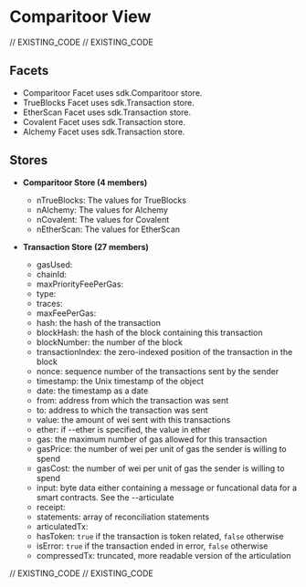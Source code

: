 <!--
Copyright 2016, 2026 The Authors. All rights reserved.
Use of this source code is governed by a license that can
be found in the LICENSE file.

Parts of this file were auto generated. Edit only those parts of
the code inside of 'EXISTING_CODE' tags.
-->
# Comparitoor View

// EXISTING_CODE
// EXISTING_CODE

## Facets

- Comparitoor Facet uses sdk.Comparitoor store.
- TrueBlocks Facet uses sdk.Transaction store.
- EtherScan Facet uses sdk.Transaction store.
- Covalent Facet uses sdk.Transaction store.
- Alchemy Facet uses sdk.Transaction store.

## Stores

- **Comparitoor Store (4 members)**

  - nTrueBlocks: The values for TrueBlocks
  - nAlchemy: The values for Alchemy
  - nCovalent: The values for Covalent
  - nEtherScan: The values for EtherScan

- **Transaction Store (27 members)**

  - gasUsed: 
  - chainId: 
  - maxPriorityFeePerGas: 
  - type: 
  - traces: 
  - maxFeePerGas: 
  - hash: the hash of the transaction
  - blockHash: the hash of the block containing this transaction
  - blockNumber: the number of the block
  - transactionIndex: the zero-indexed position of the transaction in the block
  - nonce: sequence number of the transactions sent by the sender
  - timestamp: the Unix timestamp of the object
  - date: the timestamp as a date
  - from: address from which the transaction was sent
  - to: address to which the transaction was sent
  - value: the amount of wei sent with this transactions
  - ether: if --ether is specified, the value in ether
  - gas: the maximum number of gas allowed for this transaction
  - gasPrice: the number of wei per unit of gas the sender is willing to spend
  - gasCost: the number of wei per unit of gas the sender is willing to spend
  - input: byte data either containing a message or funcational data for a smart contracts. See the --articulate
  - receipt: 
  - statements: array of reconciliation statements
  - articulatedTx: 
  - hasToken: `true` if the transaction is token related, `false` otherwise
  - isError: `true` if the transaction ended in error, `false` otherwise
  - compressedTx: truncated, more readable version of the articulation

// EXISTING_CODE
// EXISTING_CODE
